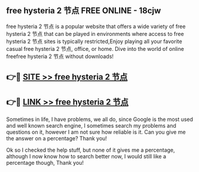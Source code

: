 ## free hysteria 2 节点 FREE ONLINE - 18cjw

free hysteria 2 节点 is a popular website that offers a wide variety of free hysteria 2 节点 that can be played in environments where access to free hysteria 2 节点 sites is typically restricted,Enjoy playing all your favorite casual free hysteria 2 节点, office, or home. Dive into the world of online freefree hysteria 2 节点 without downloads!

## 👉🔴 [SITE >> free hysteria 2 节点](http://news.freeplayer.one?title=free_hysteria_2_节点&ref=FRRE)

## 👉🔴 [LINK >> free hysteria 2 节点](http://news.freeplayer.one?title=free_hysteria_2_节点&ref=FREE)

Sometimes in life, I have problems, we all do, since Google is the most used and well known search engine, I sometimes search my problems and questions on it, however I am not sure how reliable is it. Can you give me the answer on a percentage? Thank you!

Ok so I checked the help stuff, but none of it gives me a percentage, although I now know how to search better now, I would still like a percentage though, Thank you!